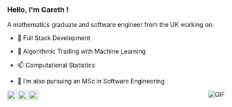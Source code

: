 ### Hello, I'm Gareth !
A mathematics graduate and software engineer from the UK working on:
- 🌱 Full Stack Development 
- 🔭 Algorithmic Trading with Machine Learning 
- 📫 Computational Statistics


- 💼 I’m also pursuing an MSc in Software Engineering

  
<a href="https://www.linkedin.com/in/garethhaagman">
  <img align="left" alt="LinkedIn" width="22px" src="https://cdn.jsdelivr.net/npm/simple-icons@3.1.0/icons/linkedin.svg" />
</a>
<a href="garethhaagman@gmail.com">
  <img align="left" alt="'Gmail" width="22px" src="https://cdn.jsdelivr.net/npm/simple-icons@3.1.0/icons/gmail.svg" />
</a>
<a href="https://www.kaggle.com/ninolau">
  <img align="left" alt="Kaggle" width="22px" src="https://cdn.jsdelivr.net/npm/simple-icons@3.1.0/icons/kaggle.svg" />
</a>


  <img align="right" alt="GIF" src="![image](https://user-images.githubusercontent.com/77687273/230731442-dfd4432c-00db-41ef-ac54-7c9e9bb808a9.png)" />

<br>
<br>
